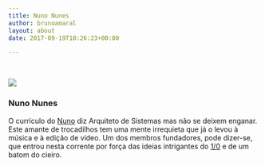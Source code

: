 ```yaml
---
title: Nuno Nunes
author: brunoamaral
layout: about
date: 2017-09-19T10:26:23+00:00

---
```

&nbsp;

![][1]

### Nuno Nunes

O currículo do [Nuno][2] diz Arquiteto de Sistemas mas não se deixem enganar. Este amante de trocadilhos tem uma mente irrequieta que já o levou à música e à edição de vídeo. Um dos membros fundadores, pode dizer-se, que entrou nesta corrente por força das ideias intrigantes do [1/0][3] e de um batom do cieiro.

&nbsp;

 [1]: https://static1.squarespace.com/static/57c16c70d1758e5dd827e72d/t/57d2cd2715d5dba01a3a7b14/1473432887259/me-2268x2268.png?format=original
 [2]: http://nunonunes.org/
 [3]: http://oneoverzero.org/